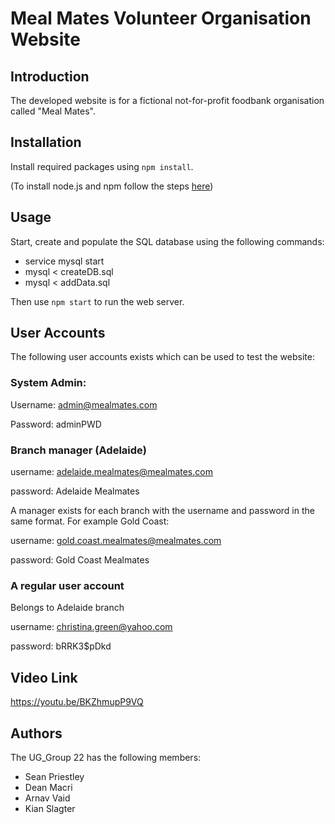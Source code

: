 Meal Mates Volunteer Organisation Website
========

## Introduction

The developed website is for a fictional not-for-profit foodbank organisation called "Meal Mates".

## Installation

Install required packages using `npm install`.

(To install node.js and npm follow the steps [here](https://docs.npmjs.com/downloading-and-installing-node-js-and-npm))

## Usage

Start, create and populate the SQL database using the following commands:

* service mysql start
* mysql < createDB.sql
* mysql < addData.sql

Then use `npm start` to run the web server.

## User Accounts

The following user accounts exists which can be used to test the website:

### System Admin:

Username: admin@mealmates.com

Password: adminPWD

### Branch manager (Adelaide)
username: adelaide.mealmates@mealmates.com

password: Adelaide Mealmates

A manager exists for each branch with the username and password in the same format.
For example Gold Coast:

username: gold.coast.mealmates@mealmates.com

password: Gold Coast Mealmates

### A regular user account
Belongs to Adelaide branch

username: christina.green@yahoo.com

password: bRRK3$pDkd

## Video Link

https://youtu.be/BKZhmupP9VQ

## Authors

The UG_Group 22 has the following members:

* Sean Priestley
* Dean Macri
* Arnav Vaid
* Kian Slagter

